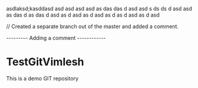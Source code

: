 
asdlaksd;kasddasd
asd
asd
asd
asd
as
das
das
d
asd
asd
s
ds
ds
d
asd
asd
as
das
d
as
das
d
asd
as
d
asd
as
d
asd
as
d
as
d
asd
as
d
asd


// Created a separate branch out of the master and added a comment.


--------- Adding a comment ------------
# TestGitVimlesh
This is a demo GIT repository
